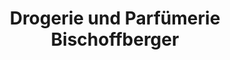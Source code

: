 ---
title: "Drogerie und Parfümerie Bischoffberger"
url: /zwoenitz/drogerie-und-parfuemerie-bischoffberger/
shop: Kosmetik
---
